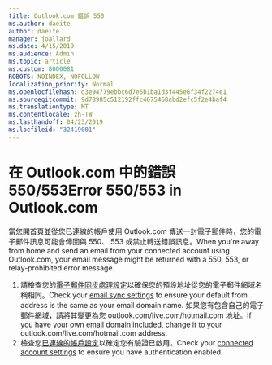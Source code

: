 ```yaml
---
title: Outlook.com 錯誤 550
ms.author: daeite
author: daeite
manager: joallard
ms.date: 4/15/2019
ms.audience: Admin
ms.topic: article
ms.custom: 8000081
ROBOTS: NOINDEX, NOFOLLOW
localization_priority: Normal
ms.openlocfilehash: d3e94779ebbc6d7e6b1ba1d3f445e6f34f2274e1
ms.sourcegitcommit: 9d78905c512192ffc4675468abd2efc5f2e4baf4
ms.translationtype: MT
ms.contentlocale: zh-TW
ms.lasthandoff: 04/23/2019
ms.locfileid: "32419001"
---
```

# <a name="error-550553-in-outlookcom"></a><span data-ttu-id="1d123-102">在 Outlook.com 中的錯誤 550/553</span><span class="sxs-lookup"><span data-stu-id="1d123-102">Error 550/553 in Outlook.com</span></span>

<span data-ttu-id="1d123-103">當您開首頁並從您已連線的帳戶使用 Outlook.com 傳送一封電子郵件時，您的電子郵件訊息可能會傳回與 550、 553 或禁止轉送錯誤訊息。</span><span class="sxs-lookup"><span data-stu-id="1d123-103">When you're away from home and send an email from your connected account using Outlook.com, your email message might be returned with a 550, 553, or relay-prohibited error message.</span></span>
1. <span data-ttu-id="1d123-104">請檢查您的[電子郵件同步處理設定](https://go.microsoft.com/fwlink/?linkid=2031283)以確保您的預設地址從您的電子郵件網域名稱相同。</span><span class="sxs-lookup"><span data-stu-id="1d123-104">Check your [email sync settings](https://go.microsoft.com/fwlink/?linkid=2031283) to ensure your default from address is the same as your email domain name.</span></span> <span data-ttu-id="1d123-105">如果您有包含自己的電子郵件網域，請將其變更為您 outlook.com/live.com/hotmail.com 地址。</span><span class="sxs-lookup"><span data-stu-id="1d123-105">If you have your own email domain included, change it to your outlook.com/live.com/hotmail.com address.</span></span>
2. <span data-ttu-id="1d123-106">檢查您[已連線的帳戶設定](https://go.microsoft.com/fwlink/?linkid=875264&clcid=0x409)以確定您有驗證已啟用。</span><span class="sxs-lookup"><span data-stu-id="1d123-106">Check your [connected account settings](https://go.microsoft.com/fwlink/?linkid=875264&clcid=0x409) to ensure you have authentication enabled.</span></span>